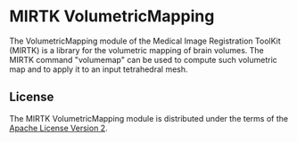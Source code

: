 MIRTK VolumetricMapping
=======================

The VolumetricMapping module of the Medical Image Registration ToolKit (MIRTK) is a library
for the volumetric mapping of brain volumes. The MIRTK command "volumemap" can be used to
compute such volumetric map and to apply it to an input tetrahedral mesh.


License
-------

The MIRTK VolumetricMapping module is distributed under the terms of the
[Apache License Version 2](http://www.apache.org/licenses/LICENSE-2.0).
